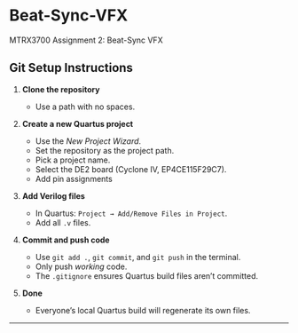 # Beat-Sync-VFX
MTRX3700 Assignment 2: Beat-Sync VFX

## Git Setup Instructions

1. **Clone the repository**

   * Use a path with no spaces.

2. **Create a new Quartus project**

   * Use the *New Project Wizard*.
   * Set the repository as the project path.
   * Pick a project name.
   * Select the DE2 board (Cyclone IV, EP4CE115F29C7).
   * Add pin assignments

3. **Add Verilog files**

   * In Quartus: `Project → Add/Remove Files in Project`.
   * Add all `.v` files.

4. **Commit and push code**

   * Use `git add .`, `git commit`, and `git push` in the terminal.
   * Only push *working* code.
   * The `.gitignore` ensures Quartus build files aren’t committed.

5. **Done**

   * Everyone’s local Quartus build will regenerate its own files.

---
